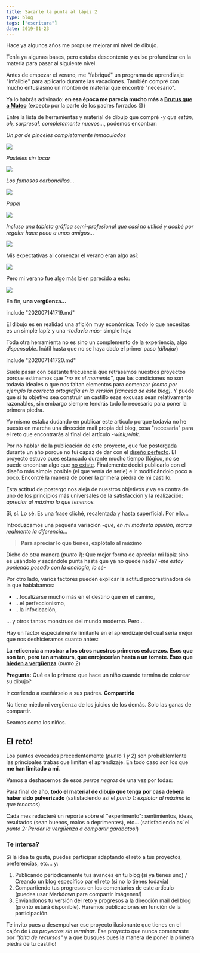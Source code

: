 ```yaml
---
title: Sacarle la punta al lápiz 2
type: blog
tags: ["escritura"]
date: 2019-01-23
---
```


Hace ya algunos años me propuse mejorar mi nivel de dibujo.

Tenía ya algunas bases, pero estaba descontento y quise profundizar en la materia para pasar al siguiente nivel.

Antes de empezar el verano, me "fabriqué" un programa de aprendizaje "infalible" para aplicarlo durante las vacaciones. También compré con mucho entusiasmo un montón de material que encontré "necesario".

Ya lo habrás adivinado: **en esa época me parecía mucho más a [Brutus que a Mateo](https://beelearner.com/es/blog/sacarle-punta-al-lapiz-i)** (excepto por la parte de los padres forrados 😅)

Entre la lista de herramientas y material de dibujo que compré _-y que están, oh, surpresa!, completamente nuevos..._, podemos encontrar:

_Un par de pinceles completamente inmaculados_

![](/media/pinceaux.jpg)

_Pasteles sin tocar_

![](/media/pastels.jpg)

_Los famosos carboncillos..._

![](/media/fusain.jpg)

_Papel_

![](/media/papier.jpg)

_Incluso una tableta gráfica semi-profesional que casi no utilicé y acabé por regalar hace poco a unos amigos..._

![](/media/tablet.png)

Mis expectativas al comenzar el verano eran algo así:

![](/media/summer.png)

Pero mi verano fue algo más bien parecido a esto:

![](/media/summer-reality.png)

En fin, **una vergüenza...**

include "202007141719.md"


El dibujo es en realidad una afición muy económica: Todo lo que necesitas es un simple lapíz y una -_todavía más-_ simple hoja

Toda otra herramienta no es sino un complemento de la experiencia, algo _dispensable_. Inútil hasta que no se haya dado el primer paso _(dibujar_)

include "202007141720.md"

Suele pasar con bastante frecuencia que retrasamos nuestros proyectos porque estimamos que _"no es el momento"_, que las condiciones no son todavía ideales o que nos faltan elementos para comenzar _(como por ejemplo la correcta ortografía en la versión francesa de este blog)_. Y puede que si tu objetivo sea construir un castillo esas excusas sean relativamente razonables, sin embargo siempre tendrás todo lo necesario para poner la primera piedra.

Yo mismo estaba dudando en publicar este artículo porque todavía no he puesto en marcha una dirección mail propia del blog, cosa "necesaria" para el reto que encontrarás al final del artículo _-wink,wink_.

Por no hablar de la publicación de este proyecto, que fue postergada durante un año porque no fui capaz de dar con el [diseño perfecto](https://beelearner.com/es/blog/la-colmena-de-mrbee). El proyecto estuvo pues estancado durante mucho tiempo (lógico, no se puede encontrar algo que [no existe](http://www.frasescelebres.com/frase-4067). Finalemente decidí publicarlo con el diseño más simple posible (el que venía de serie) e ir modificándolo poco a poco. Encontré la manera de poner la primera piedra de mi castillo.

Esta actitud de postergo nos aleja de nuestros objetivos y va en contra de uno de los principios más universales de la satisfacción y la realización: _apreciar al máximo lo que tenemos._

Sí, sí. Lo sé. Es una frase cliché, recalentada y hasta superficial. Por ello...

Introduzcamos una pequeña variación -_que, en mi modesta opinión, marca realmente la diferencia..._

>**Para apreciar lo que tienes, explótalo al máximo**

Dicho de otra manera (_punto 1_): Que mejor forma de apreciar mi lápiz sino es usándolo y sacándole punta hasta que ya no quede nada? -_me estoy poniendo pesado con la analogía, lo sé_-

Por otro lado, varios factores pueden explicar la actitud procrastinadora de la que hablabamos: 

- ...focalizarse mucho más en el destino que en el camino,
- ...el perfeccionismo, 
- ...la infoxicación,

... y otros tantos monstruos del mundo moderno. Pero...

Hay un factor especialmente limitante en el aprendizaje del cual sería mejor que nos deshicieramos cuanto antes:

**La reticencia a mostrar a los otros nuestros primeros esfuerzos. Esos que son tan, pero tan amateurs, que enrojecerían hasta a un tomate. Esos que [hieden a vergüenza](https://homominimus.com/2013/12/16/hiperaprendizaje-con-buenas-primeras-versiones-de-mierda/)** (_punto 2_)

**Pregunta:** Qué es lo primero que hace un niño cuando termina de colorear su dibujo? 

Ir corriendo a eseñárselo a sus padres. **Compartirlo**

No tiene miedo ni vergüenza de los juicios de los demás. Solo las ganas de compartir.

Seamos como los niños.

## El reto!

Los puntos evocados precedentemente (_punto 1 y 2_) son probablemlente las principales trabas que limitan el aprendizaje. En todo caso son los que **me han limitado a mí**.

Vamos a deshacernos de esos _perros negros_ de una vez por todas:

Para final de año, **todo el material de dibujo que tenga por casa debera haber sido pulverizado** (satisfaciendo así el _punto 1: explotar al máximo lo que tenemos_)

Cada mes redacteré un reporte sobre el "experimento": sentimientos, ideas, resultados (sean buenos, malos o deprimentes), etc... (satisfaciendo así el _punto 2: Perder la vergüenza a compartir garabatos!_)

### Te intersa?

Si la idea te gusta, puedes participar adaptando el reto a tus proyectos, preferencias, etc... y:

1. Publicando periodicamente tus avances en tu blog (si ya tienes uno) / Creando un blog específico par el reto (si no lo tienes todavía)
2. Compartiendo tus progresos en los comentarios de este artículo (puedes usar Markdown para compartir imágenes!)
3. Enviandonos tu versión del reto y progresos a la dirección mail del blog (pronto estará disponible). Haremos publicaciones en función de la participación.

Te invito pues a desempolvar ese proyecto ilusionante que tienes en el cajón de _Los proyectos sin terminar_. Ese proyecto que nunca comenzaste por _"falta de recursos"_ y a que busques pues la manera de poner la primera piedra de tu castillo!